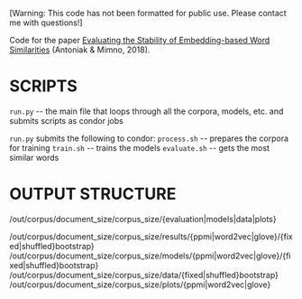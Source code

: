 [Warning: This code has not been formatted for public use. Please contact me with questions!]

Code for the paper [Evaluating the Stability of Embedding-based Word Similarities](https://maria-antoniak.github.io/publications) (Antoniak & Mimno, 2018).

# SCRIPTS

`run.py` -- the main file that loops through all the corpora, models, etc. and submits scripts as condor jobs

`run.py` submits the following to condor:
`process.sh` -- prepares the corpora for training
`train.sh` -- trains the models
`evaluate.sh` -- gets the most similar words

# OUTPUT STRUCTURE

/out/corpus/document_size/corpus_size/{evaluation|models|data|plots}

/out/corpus/document_size/corpus_size/results/{ppmi|word2vec|glove}/{fixed|shuffled}bootstrap}
/out/corpus/document_size/corpus_size/models/{ppmi|word2vec|glove}/{fixed|shuffled}bootstrap}
/out/corpus/document_size/corpus_size/data/{fixed|shuffled}bootstrap}
/out/corpus/document_size/corpus_size/plots/{ppmi|word2vec|glove}
